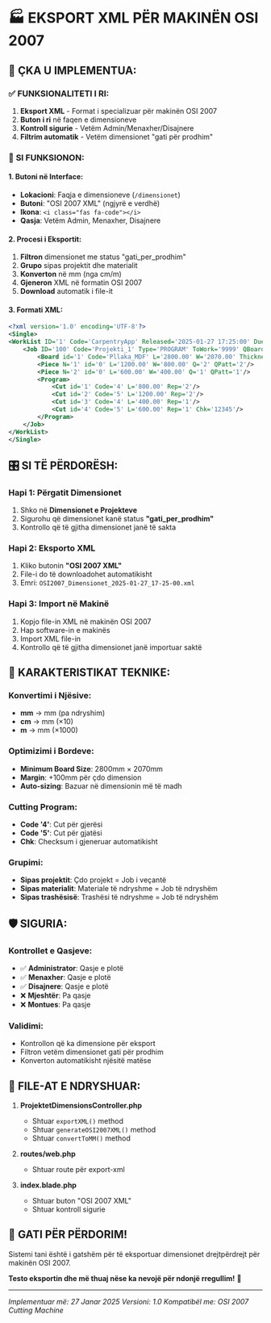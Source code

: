 # 🏭 EKSPORT XML PËR MAKINËN OSI 2007

## 🎯 **ÇKA U IMPLEMENTUA:**

### ✅ **FUNKSIONALITETI I RI:**
1. **Eksport XML** - Format i specializuar për makinën OSI 2007
2. **Buton i ri** në faqen e dimensioneve
3. **Kontroll sigurie** - Vetëm Admin/Menaxher/Disajnere
4. **Filtrim automatik** - Vetëm dimensionet "gati për prodhim"

### 🔧 **SI FUNKSIONON:**

#### **1. Butoni në Interface:**
- **Lokacioni**: Faqja e dimensioneve (`/dimensionet`)
- **Butoni**: "OSI 2007 XML" (ngjyrë e verdhë)
- **Ikona**: `<i class="fas fa-code"></i>`
- **Qasja**: Vetëm Admin, Menaxher, Disajnere

#### **2. Procesi i Eksportit:**
1. **Filtron** dimensionet me status "gati_per_prodhim"
2. **Grupo** sipas projektit dhe materialit
3. **Konverton** në mm (nga cm/m)
4. **Gjeneron** XML në formatin OSI 2007
5. **Download** automatik i file-it

#### **3. Formati XML:**
```xml
<?xml version='1.0' encoding='UTF-8'?>
<Single>
<WorkList ID='1' Code='CarpentryApp' Released='2025-01-27 17:25:00' Due='2025-01-27 17:25:00' MaterialID='0'>
    <Job ID='100' Code='Projekti_1' Type='PROGRAM' ToWork='9999' QBoards='1' ExeOrder='1'>
        <Board id='1' Code='Pllaka_MDF' L='2800.00' W='2070.00' Thickness='18.00' MatNo='0' MatCode='MDF' Grain='1'/>
        <Piece N='1' id='0' L='1200.00' W='800.00' Q='2' QPatt='2'/>
        <Piece N='2' id='0' L='600.00' W='400.00' Q='1' QPatt='1'/>
        <Program>
            <Cut id='1' Code='4' L='800.00' Rep='2'/>
            <Cut id='2' Code='5' L='1200.00' Rep='2'/>
            <Cut id='3' Code='4' L='400.00' Rep='1'/>
            <Cut id='4' Code='5' L='600.00' Rep='1' Chk='12345'/>
        </Program>
    </Job>
</WorkList>
</Single>
```

## 🎛️ **SI TË PËRDORËSH:**

### **Hapi 1: Përgatit Dimensionet**
1. Shko në **Dimensionet e Projekteve**
2. Sigurohu që dimensionet kanë status **"gati_per_prodhim"**
3. Kontrollo që të gjitha dimensionet janë të sakta

### **Hapi 2: Eksporto XML**
1. Kliko butonin **"OSI 2007 XML"**
2. File-i do të downloadohet automatikisht
3. Emri: `OSI2007_Dimensionet_2025-01-27_17-25-00.xml`

### **Hapi 3: Import në Makinë**
1. Kopjo file-in XML në makinën OSI 2007
2. Hap software-in e makinës
3. Import XML file-in
4. Kontrollo që të gjitha dimensionet janë importuar saktë

## 🔧 **KARAKTERISTIKAT TEKNIKE:**

### **Konvertimi i Njësive:**
- **mm** → mm (pa ndryshim)
- **cm** → mm (×10)
- **m** → mm (×1000)

### **Optimizimi i Bordeve:**
- **Minimum Board Size**: 2800mm × 2070mm
- **Margin**: +100mm për çdo dimension
- **Auto-sizing**: Bazuar në dimensionin më të madh

### **Cutting Program:**
- **Code '4'**: Cut për gjerësi
- **Code '5'**: Cut për gjatësi
- **Chk**: Checksum i gjeneruar automatikisht

### **Grupimi:**
- **Sipas projektit**: Çdo projekt = Job i veçantë
- **Sipas materialit**: Materiale të ndryshme = Job të ndryshëm
- **Sipas trashësisë**: Trashësi të ndryshme = Job të ndryshëm

## 🛡️ **SIGURIA:**

### **Kontrollet e Qasjeve:**
- ✅ **Administrator**: Qasje e plotë
- ✅ **Menaxher**: Qasje e plotë
- ✅ **Disajnere**: Qasje e plotë
- ❌ **Mjeshtër**: Pa qasje
- ❌ **Montues**: Pa qasje

### **Validimi:**
- Kontrollon që ka dimensione për eksport
- Filtron vetëm dimensionet gati për prodhim
- Konverton automatikisht njësitë matëse

## 📁 **FILE-AT E NDRYSHUAR:**

1. **ProjektetDimensionsController.php**
   - Shtuar `exportXML()` method
   - Shtuar `generateOSI2007XML()` method
   - Shtuar `convertToMM()` method

2. **routes/web.php**
   - Shtuar route për export-xml

3. **index.blade.php**
   - Shtuar buton "OSI 2007 XML"
   - Shtuar kontroll sigurie

## 🚀 **GATI PËR PËRDORIM!**

Sistemi tani është i gatshëm për të eksportuar dimensionet drejtpërdrejt për makinën OSI 2007. 

**Testo eksportin dhe më thuaj nëse ka nevojë për ndonjë rregullim!** 🎯

---

*Implementuar më: 27 Janar 2025*
*Versioni: 1.0*
*Kompatibël me: OSI 2007 Cutting Machine*
